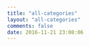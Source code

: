 ```yaml
---
title: "all-categories"
layout: "all-categories"
comments: false
date: 2016-11-21 23:08:06
---
```


